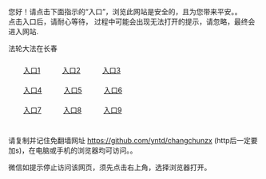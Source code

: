 您好！请点击下面指示的“入口”，浏览此网站是安全的，且为您带来平安。。 <br/>
点击入口后，请耐心等待， 过程中可能会出现无法打开的提示，请忽略，最终会进入网站. </br>

法轮大法在长春<br/>
<div style="padding:10px"><a style="margin:20px" target="_blank" href="https://d14xdogn9io5xh.cloudfront.net/2Qpsp?izglgxl" id="ccLink1" rel="nofollow">入口1</a> <a target="_blank" style="margin:20px" href="https://d2lyczxcf8k267.cloudfront.net/2Qpsp?vuhslnv" id="ccLink2" rel="nofollow">入口2</a> <a style="margin:20px" target="_blank" href="https://d2pmpyw2ko9ei1.cloudfront.net/2Qpsp?ftajvifz" id="ccLink3" rel="nofollow">入口3</a></div>

<div style="padding:10px" ><a style="margin:20px" target="_blank" href="https://d14xdogn9io5xh.cloudfront.net/2Qpsp?izglgxl" id="ccLink4" rel="nofollow">入口4</a> <a style="margin:20px" href="https://d2lyczxcf8k267.cloudfront.net/2Qpsp?vuhslnv" target="_blank" id="ccLink5" rel="nofollow">入口5</a> <a style="margin:20px" href="https://d2pmpyw2ko9ei1.cloudfront.net/2Qpsp?ftajvifz" target="_blank" id="ccLink6" rel="nofollow">入口6</a></div>

<div style="padding:10px"><a style="margin:20px" target="_blank" href="https://d14xdogn9io5xh.cloudfront.net/2Qpsp?izglgxl" id="ccLink7" rel="nofollow">入口7</a> <a style="margin:20px" href="https://d2lyczxcf8k267.cloudfront.net/2Qpsp?vuhslnv" target="_blank" id="ccLink8" rel="nofollow">入口8</a> <a style="margin:20px" target="_blank" href="https://d2pmpyw2ko9ei1.cloudfront.net/2Qpsp?ftajvifz" id="ccLink9" rel="nofollow">入口9</a></div>

<br/>



请复制并记住免翻墙网址 https://github.com/yntd/changchunzx (http后一定要加s)，在电脑或手机的浏览器均可访问。。<br/>

微信如提示停止访问该网页，须先点击右上角，选择浏览器打开。
